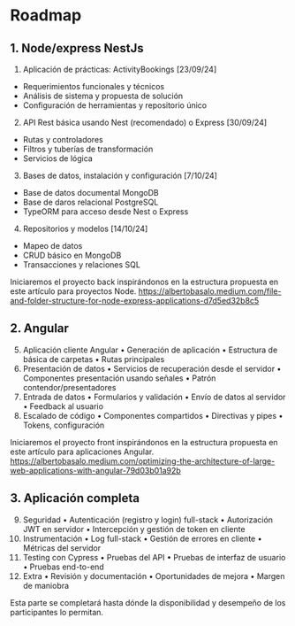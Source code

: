 # Roadmap

## 1. Node/express NestJs

1. Aplicación de prácticas: ActivityBookings [23/09/24]

- Requerimientos funcionales y técnicos
- Análisis de sistema y propuesta de solución
- Configuración de herramientas y repositorio único

2. API Rest básica usando Nest (recomendado) o Express [30/09/24]

- Rutas y controladores
- Filtros y tuberías de transformación
- Servicios de lógica

3. Bases de datos, instalación y configuración [7/10/24]

- Base de datos documental MongoDB
- Base de daros relacional PostgreSQL
- TypeORM para acceso desde Nest o Express

4. Repositorios y modelos [14/10/24]

- Mapeo de datos
- CRUD básico en MongoDB
- Transacciones y relaciones SQL

Iniciaremos el proyecto back inspirándonos en la estructura propuesta en este artículo para proyectos Node.
https://albertobasalo.medium.com/file-and-folder-structure-for-node-express-applications-d7d5ed32b8c5

## 2. Angular

5.  Aplicación cliente Angular
    • Generación de aplicación
    • Estructura de básica de carpetas
    • Rutas principales
6.  Presentación de datos
    • Servicios de recuperación desde el servidor
    • Componentes presentación usando señales
    • Patrón contendor/presentadores
7.  Entrada de datos
    • Formularios y validación
    • Envío de datos al servidor
    • Feedback al usuario
8.  Escalado de código
    • Componentes compartidos
    • Directivas y pipes
    • Tokens, configuración

Iniciaremos el proyecto front inspirándonos en la estructura propuesta en este artículo para aplicaciones Angular.
https://albertobasalo.medium.com/optimizing-the-architecture-of-large-web-applications-with-angular-79d03b01a92b

## 3. Aplicación completa

9.  Seguridad
    • Autenticación (registro y login) full-stack
    • Autorización JWT en servidor
    • Intercepción y gestión de token en cliente
10. Instrumentación
    • Log full-stack
    • Gestión de errores en cliente
    • Métricas del servidor
11. Testing con Cypress
    • Pruebas del API
    • Pruebas de interfaz de usuario
    • Pruebas end-to-end
12. Extra
    • Revisión y documentación
    • Oportunidades de mejora
    • Margen de maniobra

Esta parte se completará hasta dónde la disponibilidad y desempeño de los participantes lo permitan.
